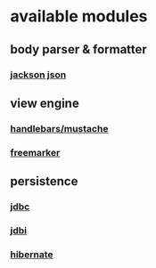 # available modules

## body parser & formatter

### [jackson json](https://github.com/jooby-project/jooby/tree/master/jooby-jackson)

## view engine

### [handlebars/mustache](https://github.com/jooby-project/jooby/tree/master/jooby-hbs)
### [freemarker](https://github.com/jooby-project/jooby/tree/master/jooby-ftl)

## persistence

### [jdbc](https://github.com/jooby-project/jooby/tree/master/jooby-jdbc)
### [jdbi](https://github.com/jooby-project/jooby/tree/master/jooby-jdbi)
### [hibernate](https://github.com/jooby-project/jooby/tree/master/jooby-hbm)
